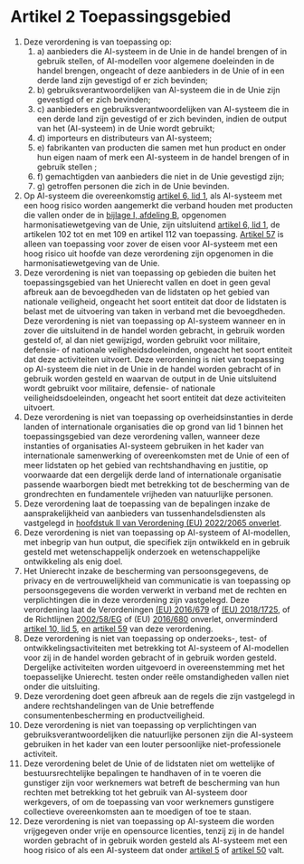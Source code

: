 # Artikel 2 Toepassingsgebied

1. Deze verordening is van toepassing op:
   1. a) aanbieders die AI-systeem in de Unie in de handel brengen of in gebruik stellen, of AI-modellen voor algemene doeleinden in de handel brengen, ongeacht of deze aanbieders in de Unie of in een derde land zijn gevestigd of er zich bevinden;
   2. b) gebruiksverantwoordelijken van AI-systeem die in de Unie zijn gevestigd of er zich bevinden;
   3. c) aanbieders en gebruiksverantwoordelijken van AI-systeem die in een derde land zijn gevestigd of er zich bevinden, indien de output van het (AI-systeem) in de Unie wordt gebruikt;
   4. d) importeurs en distributeurs van AI-systeem;
   5. e) fabrikanten van producten die samen met hun product en onder hun eigen naam of merk een AI-systeem in de handel brengen of in gebruik stellen ;
   6. f) gemachtigden van aanbieders die niet in de Unie gevestigd zijn;
   7. g) getroffen personen die zich in de Unie bevinden.
2. Op AI-systeem die overeenkomstig [artikel 6, lid 1](../hoofdstuk-3/afdeling-1/a6.md), als AI-systeem met een hoog risico worden aangemerkt die verband houden met producten die vallen onder de in [bijlage I, afdeling B](Bijlage_1#Afdeling%20B%20—%20Lijst%20van%20andere%20harmonisatiewetgeving%20van%20de%20Unie), opgenomen harmonisatiewetgeving van de Unie, zijn uitsluitend [artikel 6, lid 1](a6.md#^a61), de artikelen 102 tot en met 109 en artikel 112 van toepassing. [Artikel 57](a57) is alleen van toepassing voor zover de eisen voor AI-systeem met een hoog risico uit hoofde van deze verordening zijn opgenomen in die harmonisatiewetgeving van de Unie.
3. Deze verordening is niet van toepassing op gebieden die buiten het toepassingsgebied van het Unierecht vallen en doet in geen geval afbreuk aan de bevoegdheden van de lidstaten op het gebied van nationale veiligheid, ongeacht het soort entiteit dat door de lidstaten is belast met de uitvoering van taken in verband met die bevoegdheden.
   Deze verordening is niet van toepassing op AI-systeem wanneer en in zover die uitsluitend in de handel worden gebracht, in gebruik worden gesteld of, al dan niet gewijzigd, worden gebruikt voor militaire, defensie- of nationale veiligheidsdoeleinden, ongeacht het soort entiteit dat deze activiteiten uitvoert.
   Deze verordening is niet van toepassing op AI-systeem die niet in de Unie in de handel worden gebracht of in gebruik worden gesteld en waarvan de output in de Unie uitsluitend wordt gebruikt voor militaire, defensie- of nationale veiligheidsdoeleinden, ongeacht het soort entiteit dat deze activiteiten uitvoert.
4. Deze verordening is niet van toepassing op overheidsinstanties in derde landen of internationale organisaties die op grond van lid 1 binnen het toepassingsgebied van deze verordening vallen, wanneer deze instanties of organisaties AI-systeem gebruiken in het kader van internationale samenwerking of overeenkomsten met de Unie of een of meer lidstaten op het gebied van rechtshandhaving en justitie, op voorwaarde dat een dergelijk derde land of internationale organisatie passende waarborgen biedt met betrekking tot de bescherming van de grondrechten en fundamentele vrijheden van natuurlijke personen.
5. Deze verordening laat de toepassing van de bepalingen inzake de aansprakelijkheid van aanbieders van tussenhandelsdiensten als vastgelegd in [hoofdstuk II van Verordening (EU) 2022/2065 onverlet](v2022-2095).
6. Deze verordening is niet van toepassing op AI-systeem of AI-modellen, met inbegrip van hun output, die specifiek zijn ontwikkeld en in gebruik gesteld met wetenschappelijk onderzoek en wetenschappelijke ontwikkeling als enig doel.
7. Het Unierecht inzake de bescherming van persoonsgegevens, de privacy en de vertrouwelijkheid van communicatie is van toepassing op persoonsgegevens die worden verwerkt in verband met de rechten en verplichtingen die in deze verordening zijn vastgelegd. Deze verordening laat de Verordeningen [(EU) 2016/679](https://eur-lex.europa.eu/legal-content/NL/TXT/HTML/?uri=CELEX:32016R0679) of [(EU) 2018/1725](https://eur-lex.europa.eu/legal-content/NL/TXT/HTML/?uri=CELEX:32018R1725), of de Richtlijnen [2002/58/EG](https://eur-lex.europa.eu/legal-content/NL/TXT/HTML/?uri=CELEX:32002L0058) of (EU) [2016/680](https://eur-lex.europa.eu/legal-content/NL/TXT/HTML/?uri=CELEX:32016L0680) onverlet, onverminderd [artikel 10, lid 5](a10#^l5), en [artikel 59](a59) van deze verordening.
8. Deze verordening is niet van toepassing op onderzoeks-, test- of ontwikkelingsactiviteiten met betrekking tot AI-systeem of AI-modellen voor zij in de handel worden gebracht of in gebruik worden gesteld. Dergelijke activiteiten worden uitgevoerd in overeenstemming met het toepasselijke Unierecht. testen onder reële omstandigheden vallen niet onder die uitsluiting.
9. Deze verordening doet geen afbreuk aan de regels die zijn vastgelegd in andere rechtshandelingen van de Unie betreffende consumentenbescherming en productveiligheid.
10. Deze verordening is niet van toepassing op verplichtingen van gebruiksverantwoordelijken die natuurlijke personen zijn die AI-systeem gebruiken in het kader van een louter persoonlijke niet-professionele activiteit.
11. Deze verordening belet de Unie of de lidstaten niet om wettelijke of bestuursrechtelijke bepalingen te handhaven of in te voeren die gunstiger zijn voor werknemers wat betreft de bescherming van hun rechten met betrekking tot het gebruik van AI-systeem door werkgevers, of om de toepassing van voor werknemers gunstigere collectieve overeenkomsten aan te moedigen of toe te staan.
12. Deze verordening is niet van toepassing op AI-systeem die worden vrijgegeven onder vrije en opensource licenties, tenzij zij in de handel worden gebracht of in gebruik worden gesteld als AI-systeem met een hoog risico of als een AI-systeem dat onder [artikel 5](a5) of [artikel 50](a50) valt.

